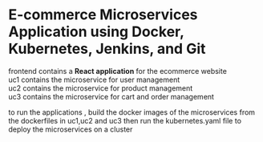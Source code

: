 # E-commerce Microservices Application using Docker, Kubernetes, Jenkins, and Git

frontend contains a **React application** for the ecommerce website <br/>
uc1 contains the microservice for user management <br/>
uc2 contains the microservice for product management <br/>
uc3 contains the microservice for cart and order management <br/>

to run the applications , build the docker images of the microservices from the dockerfiles in uc1,uc2 and uc3 then run the kubernetes.yaml file to deploy the microservices on a cluster


